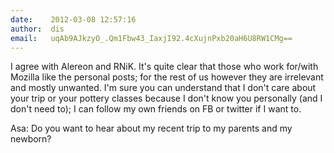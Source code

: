 ```yaml
---
date:    2012-03-08 12:57:16
author:  dis
email:   uqAb9AJkzyO_.Qm1Fbw43_IaxjI92.4cXujnPxb20aH6U8RW1CMg==
---
```


I agree with Alereon and RNiK. It's quite clear that those who work
for/with Mozilla like the personal posts; for the rest of us however
they are irrelevant and mostly unwanted. I'm sure you can understand
that I don't care about your trip or your pottery classes because I
don't know you personally (and I don't need to); I can follow my own
friends on FB or twitter if I want to.

Asa: Do you want to hear about my recent trip to my parents and my
newborn?
